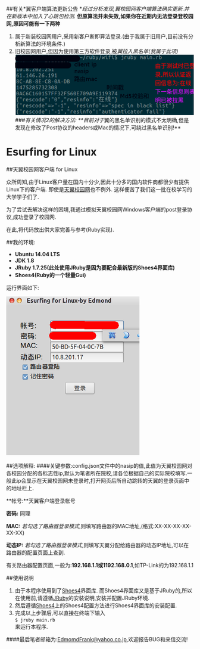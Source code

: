 ##有关*翼客户端算法更新公告
**经过分析发现,*翼校园网客户端算法确实更新.并在新版本中加入了心跳包检测.**
**但原算法并未失效,如果你在近期内无法登录登校园网,原因可能有一下两种**
1. 属于新装校园网用户,采用新客户断即算法登录.(由于我属于旧用户,目前没有分析新算法的环境条件.)
2. 旧校园网用户,但因为使用第三方软件登录,被*翼拉入黑名单(我属于此项)
![image](https://github.com/EdmondFrank/Esurfing/blob/master/login.png)
###有关情况2的解决方法:
**目前对于*翼的黑名单识别的模式不太明确,但是发现在修改了Post协议的headers或Mac的情况下,可绕过黑名单识别!**

# Esurfing for Linux 
##天翼校园网客户端 for Linux

众所周知,由于Linux客户量在国内十分少,因此十分多的国内软件商都很少有提供Linux下的客户端.
即使是[天翼校园网](http://zsteduapp.10000.gd.cn/index.html)也不例外.
这样便苦了我们这一批在校学习的大学学子们了.

为了尝试去解决这样的困境,我通过模拟天翼校园网Windows客户端的post登录协议,成功登录了校园网.

在此,将代码放出供大家完善与参考(Ruby实现).

##我的环境:
- **Ubuntu 14.04 LTS**
- **JDK 1.8**
- **JRuby 1.7.25(此处使用JRuby是因为要配合最新版的Shoes4界面库)**
- **Shoes4(Ruby的一个轻量Gui)**

运行界面如下:

 ![image](https://github.com/EdmondFrank/Esurfing/blob/master/esurf.png)
　
　

##选项解释:
####关键参数:config.json文件中的nasip的值,此值为天翼校园网对各校园分配的各标志性ip,默认为笔者所在院校,请各位根据自己的实际院校填写.一般此ip会显示在天翼校园网未登录时,打开网页后所自动跳转的天翼的登录页面中的地址栏上.

**帐号:**天翼客户端登录帐号

**密码:** 同理

**MAC:** *若勾选了路由器登录模式*,则填写路由器的MAC地址,(格式:XX-XX-XX-XX-XX-XX)

**动态IP:** *若勾选了路由器登录模式*,则填写天翼分配给路由器的动态IP地址,可以在路由器的配置页面上查到.

有关路由器配置页面,一般为:**192.168.1.1或1192.168.0.1**,如TP-Link的为192.168.1.1

##使用说明
1. 由于本程序使用到了[Shoes4](https://github.com/shoes/shoes4)界面库.
而Shoes4界面库又是基于JRuby的,所以在使用前,请遵循[JRuby](http://jruby.org/getting-started)的安装说明,安装并配置JRuby环境.
2. 然后遵循[Shoes4](https://github.com/shoes/shoes4)上的Shoes4配置方法进行Shoes4界面库的安装配置.
3. 完成以上步骤后,可以直接在终端下输入 <br/> ``` $ jruby main.rb ``` <br/>来运行本程序.

####最后笔者邮箱为:EdmomdFrank@yahoo.co.jp,欢迎报告BUG和来信交流!



